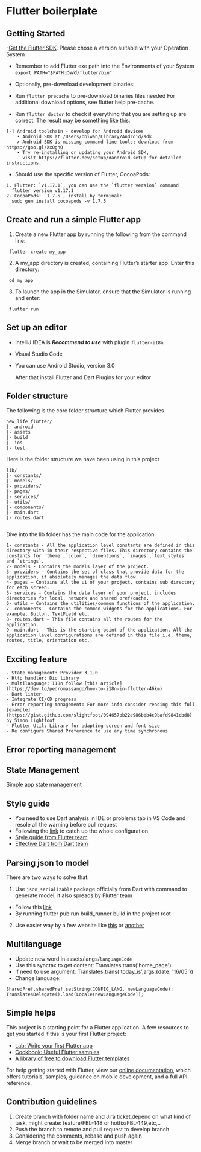# Flutter boilerplate

## Getting Started

-[Get the Flutter SDK](https://flutter.dev/docs/development/tools/sdk/releases). Please chose a version suitable with your Operation System

- Remember to add Flutter exe path into the Environments of your System
  `export PATH="$PATH:`pwd`/flutter/bin"`
- Optionally, pre-download development binaries:
- Run `flutter precache` to pre-download binaries files needed
  For additional download options, see flutter help pre-cache.

- Run `flutter doctor` to check if everything that you are setting up are correct. The result may be something like this:

```
[-] Android toolchain - develop for Android devices
    • Android SDK at /Users/obiwan/Library/Android/sdk
    ✗ Android SDK is missing command line tools; download from https://goo.gl/XxQghQ
    • Try re-installing or updating your Android SDK,
      visit https://flutter.dev/setup/#android-setup for detailed instructions.
```

- Should use the specific version of Flutter, CocoaPods:

```
1. Flutter: `v1.17.1`, you can use the `flutter version` command
  flutter version v1.17.1
2. CocoaPods: `1.7.5`, install by terminal: 
  sudo gem install cocoapods -v 1.7.5
```

## Create and run a simple Flutter app

1. Create a new Flutter app by running the following from the command line:

```
 flutter create my_app
```

2. A my_app directory is created, containing Flutter’s starter app. Enter this directory:

```
 cd my_app
```

3. To launch the app in the Simulator, ensure that the Simulator is running and enter:

```
 flutter run
```

## Set up an editor

- IntelliJ IDEA is ***Recommend to use*** with plugin `flutter-i18n`.
- Visual Studio Code
- You can use Android Studio, version 3.0

  After that install Flutter and Dart Plugins for your editor

## Folder structure

The following is the core folder structure which Flutter provides

```
new_life_flutter/
|- android
|- assets
|- build
|- ios
|- test
```

Here is the folder structure we have been using in this project

```
lib/
|- constants/
|- models/
|- providers/
|- pages/
|- services/
|- utils/
|- components/
|- main.dart
|- routes.dart


```

Dive into the lib folder has the main code for the application

```
1- constants - All the application level constants are defined in this directory with-in their respective files. This directory contains the constants for `theme`,`color`, `dimentions`, `images`,`text_styles` and `strings`.
2- models - Contains the models layer of the project.
3- providers - Contains the set of class that provide data for the application, it absolutely manages the data flow.
4- pages — Contains all the ui of your project, contains sub directory for each screen.
5- services - Contains the data layer of your project, includes directories for local, network and shared pref/cache.
6- utils — Contains the utilities/common functions of the application.
7- components — Contains the common widgets for the applications. For example, Button, TextField etc.
8- routes.dart — This file contains all the routes for the application.
9- main.dart - This is the starting point of the application. All the application level configurations are defined in this file i.e, theme, routes, title, orientation etc.
```

## Exciting feature

```
- State management: Provider 3.1.0
- Http handler: Dio library
- Multilanguage: I18n follow [this article](https://dev.to/pedromassango/how-to-i18n-in-flutter-46km)
- Dart linter
- Integrate CI/CD progress
- Error reporting management: For more info consider reading this full [example](https://gist.github.com/slightfoot/094657bb22e986bbb4c9bafd9841cbd8) by Simon Lightfoot
- Flutter Util: Library for adapting screen and font size
- Re configure Shared Preference to use any time synchronous
```

## Error reporting management

## State Management

[Simple app state management](https://flutter.dev/docs/development/data-and-backend/state-mgmt/simple)


## Style guide

- You need to use Dart analysis in IDE or problems tab in VS Code and resole all the warning before pull request
- Following the [link](https://dart-lang.github.io/linter/lints/) to catch up the whole configuration
- [Style guide from Flutter team](https://github.com/flutter/flutter/wiki/Style-guide-for-Flutter-repo#introduction)
- [Effective Dart from Dart team](https://dart.dev/guides/language/effective-dart)


## Parsing json to model

There are two ways to solve that:
1. Use `json_serializable` package officially from Dart with command to generate model, it also spreads by Flutter team
- Follow this [link](https://flutter.dev/docs/development/data-and-backend/json)
- By running flutter pub run build_runner build in the project root
2. Use easier way by a few website like [this](https://javiercbk.github.io/json_to_dart) or [another](https://app.quicktype.io/)


## Multilanguage
- Update new word in assets/langs/`languageCode`
- Use this synctax to get content: Translates.trans('home_page')
- If need to use argument: Translates.trans('today_is',args:{date: '16/05'})
- Change language: 
```
SharedPref.sharedPref.setString(CONFIG_LANG, newLanguageCode);
TranslatesDelegate().load(Locale(newLanguageCode));
```

## Simple helps

This project is a starting point for a Flutter application.
A few resources to get you started if this is your first Flutter project:

- [Lab: Write your first Flutter app](https://flutter.dev/docs/get-started/codelab)
- [Cookbook: Useful Flutter samples](https://flutter.dev/docs/cookbook)
- [A library of free to download Flutter templates](https://startflutter.com)

For help getting started with Flutter, view our
[online documentation](https://flutter.dev/docs), which offers tutorials,
samples, guidance on mobile development, and a full API reference.

## Contribution guidelines

1. Create branch with folder name and Jira ticket,depend on what kind of task, might create: feature/FBL-148 or hotfix/FBL-149,etc,..
2. Push the branch to remote and pull request to develop branch
3. Considering the comments, rebase and push again
4. Merge branch or wait to be merged into master
